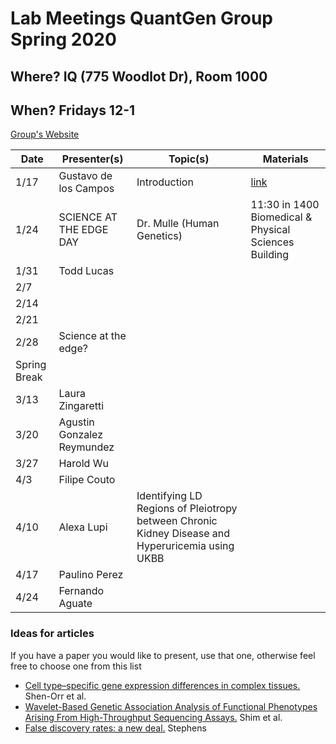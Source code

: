 # Lab Meetings QuantGen Group Spring 2020

## Where? IQ (775 Woodlot Dr), Room 1000

## When? Fridays 12-1

[Group's Website](http://quantgen.github.io/)

| Date           | Presenter(s)     |  Topic(s)        |  Materials    |
| -------------  | ---------------- | ---------------- | ------------- |
| 1/17 | Gustavo de los Campos | Introduction |  [link](https://www.nature.com/articles/nmeth.1439#Sec2) |
| 1/24 | SCIENCE AT THE EDGE DAY | Dr. Mulle (Human Genetics) | 11:30 in 1400 Biomedical & Physical Sciences Building |
| 1/31 | Todd Lucas |  |  |
| 2/7 |  |  |  |
| 2/14 |  |  |  |
| 2/21 |  |  |  |
| 2/28 | Science at the edge? |  |  |
| Spring Break |
| 3/13 | Laura Zingaretti |  |  |
| 3/20 | Agustin Gonzalez Reymundez |  |  |
| 3/27 | Harold Wu |  |  |
| 4/3 |  Filipe Couto|  |  |
| 4/10 | Alexa Lupi | Identifying LD Regions of Pleiotropy between Chronic Kidney Disease and Hyperuricemia using UKBB |  |
| 4/17 | Paulino Perez |  |  |
| 4/24 | Fernando Aguate|  |  |


### Ideas for articles

If you have a paper you would like to present, use that one, otherwise feel free to choose one from this list

* [Cell type–specific gene expression differences in complex tissues.](https://www.nature.com/articles/nmeth.1439#Sec2) Shen-Orr et al.
* [Wavelet-Based Genetic Association Analysis of Functional Phenotypes Arising From High-Throughput Sequencing Assays.](https://www.ncbi.nlm.nih.gov/pmc/articles/PMC5795621/) Shim et al.
* [False discovery rates: a new deal.](https://academic.oup.com/biostatistics/article/18/2/275/2557030) Stephens
